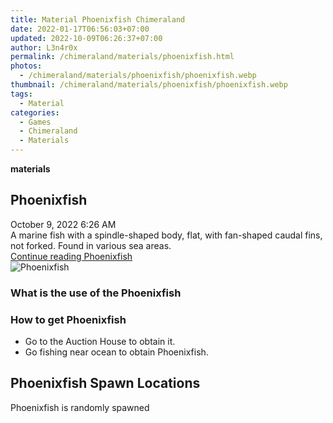 ```yaml
---
title: Material Phoenixfish Chimeraland
date: 2022-01-17T06:56:03+07:00
updated: 2022-10-09T06:26:37+07:00
author: L3n4r0x
permalink: /chimeraland/materials/phoenixfish.html
photos:
  - /chimeraland/materials/phoenixfish/phoenixfish.webp
thumbnail: /chimeraland/materials/phoenixfish/phoenixfish.webp
tags:
  - Material
categories:
  - Games
  - Chimeraland
  - Materials
---
```


<section id="bootstrap-wrapper">
  <link
    rel="stylesheet"
    href="https://rawcdn.githack.com/dimaslanjaka/Web-Manajemen/0c3b5aa1813bd4abcd2c11bf3e37928b15c28664/css/bootstrap-5-3-0-alpha3-wrapper.css"
  />
  <div
    class="row g-0 border rounded overflow-hidden flex-md-row mb-4 shadow-sm position-relative bg-light text-dark"
  >
    <div class="col p-4 d-flex flex-column position-static">
      <strong class="d-inline-block mb-2 text-success">materials</strong>
      <h2 class="mb-0">Phoenixfish</h2>
      <div class="mb-1 text-muted">October 9, 2022 6:26 AM</div>
      <div class="mb-2 border p-1">
        A marine fish with a spindle-shaped body, flat, with fan-shaped caudal
        fins, not forked. Found in various sea areas.
      </div>
      <a
        href="/chimeraland/materials/phoenixfish.html"
        class="stretched-link d-none"
        >Continue reading Phoenixfish</a
      >
    </div>
    <div class="col-auto d-none d-lg-block">
      <img
        src="/chimeraland/materials/phoenixfish/phoenixfish.webp"
        alt="Phoenixfish"
      />
    </div>
  </div>
  <div class="row bg-light text-dark">
    <div class="col-lg-6 col-12 mb-2">
      <div class="card">
        <div class="card-body">
          <h3 class="card-title">What is the use of the Phoenixfish</h3>
          <div class="card-text"><ul></ul></div>
        </div>
      </div>
    </div>
    <div class="col-lg-6 col-12 mb-2">
      <div class="card">
        <div class="card-body">
          <h3 class="card-title">How to get Phoenixfish</h3>
          <div class="card-text">
            <ul>
              <li>Go to the Auction House to obtain it.</li>
              <li>Go fishing near ocean to obtain Phoenixfish.</li>
            </ul>
          </div>
        </div>
      </div>
    </div>
    <div class="col-12 mb-2">
      <h2>Phoenixfish Spawn Locations</h2>
      <p>Phoenixfish is randomly spawned</p>
    </div>
  </div>
</section>